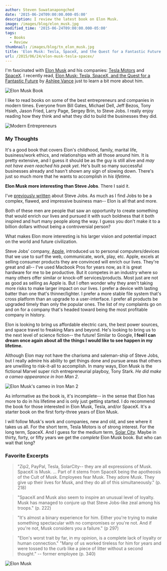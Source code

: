 ```yaml
---
author: Steven Suwatanapongched
date: '2015-06-24T09:00:00.000-05:00'
description: I review the latest book on Elon Musk.
image: /images/blog/elon_musk.jpg
modified_time: '2015-06-24T09:00:00.000-05:00'
tags:
  - Books
  - Review
thumbnail: /images/blog/tn_elon_musk.jpg
title: 'Elon Musk: Tesla, SpaceX, and the Quest for a Fantastic Future'
url: /2015/06/24/elon-musk-tesla-spacex/
---
```



I'm fascinated with [Elon Musk](https://en.wikipedia.org/wiki/Elon_Musk) and his companies: [Tesla Motors](http://www.teslamotors.com/) and [SpaceX](http://www.spacex.com/). I recently read, [Elon Musk: Tesla, SpaceX, and the Quest for a Fantastic Future](http://www.amazon.com/gp/product/0062301233/ref=as_li_tl?ie=UTF8&camp=1789&creative=390957&creativeASIN=0062301233&linkCode=as2&tag=sunpech-20&linkId=DBEJPF4ZP7PKKX4U) by [Ashlee Vance](http://www.amazon.com/Ashlee-Vance/e/B003YLHAJG/) just to learn a bit more about him.

![Elon Musk Book](/images/blog/elon_musk.jpg)

I like to read books on some of the best entrepreneurs and companies in modern times. Everyone from Bill Gates, Michael Dell, Jeff Bezos, Tony Hsieh, Jason Fried, Larry Page, Sergey Brin, to Steve Jobs. I really enjoy reading how they think and what they did to build the businesses they did.

![Modern Entrepreneurs](/images/blog/entrepreneurs_books.jpg)

### My Thoughts

It's a good book that covers Elon's childhood, family, marital life, business/work ethics, and relationships with all those around him. It is pretty extensive, and I guess it should be as the guy is still alive and *may not have even reached his peak yet*. He's built so many successful businesses already and hasn't shown any sign of slowing down. There's just so much more that he wants to accomplish in *his lifetime*.

**Elon Musk more interesting than Steve Jobs**.  There I said it.

I've [previously written](/2015/06/becoming-steve-jobs) about Steve Jobs. As much as I find Jobs to be a complex, flawed, and impressive business man-- Elon is all that and more.

Both of these men are people that saw an opportunity to create something that would enrich our lives and pursued it with such boldness that it both inspired and hurt many people along the way. I guess you don't make it to a billion dollars without being a controversial person?

What makes Elon more interesting is his larger vision and potential impact on the world and future civilization.

Steve Jobs' company, [Apple](http://www.apple.com), introduced us to personal computers/devices that we use to surf the web, communicate, work, play, etc. Apple, excels at selling consumer products they are convinced will enrich our lives. They're great and all-- I've used Macbook Pros for years now, as it is great hardware for me to be productive. But it competes in an industry where so many others offer similar or knock-off services/products. Most just are not as good as selling as Apple is. But I often wonder why they aren't taking more risks to make larger impact on our lives. I prefer a device with lasting batter than one that's thinner/lighter. I prefer a more stable file system that's cross platform than an upgrade to a user-interface. I prefer all products be upgraded timely than only the popular ones. The list of my complaints go on and on for a company that's headed toward being the most profitable company in history.

Elon is looking to bring us affordable electric cars, the best power sources, and space travel to freaking Mars and beyond. He's looking to bring us to the next level of science fiction-- the future! Similar to Google, **I feel I can dream once again about all the things I would like to see happen in my lifetime.**

Although Elon may not have the charisma and saleman-ship of Steve Jobs, but I really admire his ability to get things done and pursue areas that others are unwilling to risk-it-all to accomplish. In many ways, Elon Musk is the fictional Marvel super rich entrepreneurial playboy, Tony Stark. *He did make a cameo appearance in Iron Man 2*.

![Elon Musk's cameo in Iron Man 2](/images/blog/stark_musk.jpg)

As informative as the book is, it's incomplete-- in the sense that Elon has more to do in his lifetime and is only just getting started. I do recommend the book for those interested in Elon Musk, Tesla, and/or SpaceX. It's a starter book on the first forty-three years of Elon Musk.

I will follow Musk's work and companies, new and old, and see where it takes us all. For the short term, Tesla Motors is of strong interest. For the long term, SpaceX. And I guess for the medium term, [Solar City](http://www.solarcity.com/). Maybe in thirty, forty, or fifty years we get the *complete* Elon Musk book. But who can wait that long?

### Favorite Excerpts

> "Zip2, PayPal, Tesla, SolarCity-- they are all expressions of Musk. SpaceX is Musk. ... Part of it stems from SpaceX being the apotheosis of the Cult of Musk. Employees fear Musk. They adore Musk. They give up their lives for Musk, and they do all of this simultaneously." (p. 218)

> "SpaceX and Musk also seem to inspire an unusual level of loyalty. Musk has managed to conjure up that Steve Jobs-like zeal among his troops." (p. 222)

> "It's almost a binary experience for him. Either you're trying to make something spectacular with no compromises or you're not. And if you're not, Musk considers you a failure." (p 297)

> "Elon's worst trait by far, in my opinion, is a complete lack of loyalty or human connection." "Many of us worked tireless for him for years and were tossed to the curb like a piece of litter without a second thought." -- former employee (p. 340)

![Elon Musk](https://images-na.ssl-images-amazon.com/images/I/51lwGdYA0tL._SL250_.jpg)